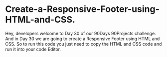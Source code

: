 # Create-a-Responsive-Footer-using-HTML-and-CSS.
Hey, developers welcome to Day 30 of our 90Days 90Projects challenge. And in Day 30 we are going to create a Responsive Footer using HTML and CSS.    So to run this code you just need to copy the HTML and CSS code and run it into your code Editor. 
